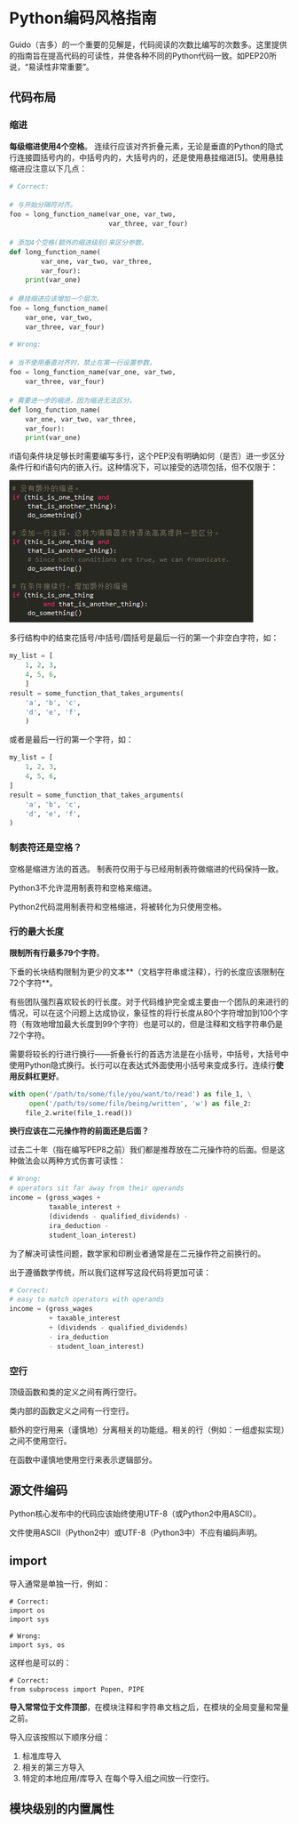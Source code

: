 # Python编码风格指南

Guido（吉多）的一个重要的见解是，代码阅读的次数比编写的次数多。这里提供的指南旨在提高代码的可读性，并使各种不同的Python代码一致。如PEP20所说，“易读性非常重要”。

## **代码布局**

### 缩进

**每级缩进使用4个空格**。 连续行应该对齐折叠元素，无论是垂直的Python的隐式行连接圆括号内的，中括号内的，大括号内的，还是使用悬挂缩进\[5]。使用悬挂缩进应注意以下几点：

```python
# Correct:

# 与开始分隔符对齐。
foo = long_function_name(var_one, var_two,
                         var_three, var_four)

# 添加4个空格(额外的缩进级别)来区分参数。
def long_function_name(
        var_one, var_two, var_three,
        var_four):
    print(var_one)

# 悬挂缩进应该增加一个层次。
foo = long_function_name(
    var_one, var_two,
    var_three, var_four)
```

```python
# Wrong:

# 当不使用垂直对齐时，禁止在第一行设置参数。
foo = long_function_name(var_one, var_two,
    var_three, var_four)

# 需要进一步的缩进，因为缩进无法区分。
def long_function_name(
    var_one, var_two, var_three,
    var_four):
    print(var_one)
```

if语句条件块足够长时需要编写多行，这个PEP没有明确如何（是否）进一步区分条件行和if语句内的嵌入行。这种情况下，可以接受的选项包括，但不仅限于：

![](<../.gitbook/assets/image (12).png>)

多行结构中的结束花括号/中括号/圆括号是最后一行的第一个非空白字符，如：

```python
my_list = [
    1, 2, 3,
    4, 5, 6,
    ]
result = some_function_that_takes_arguments(
    'a', 'b', 'c',
    'd', 'e', 'f',
    )
```

或者是最后一行的第一个字符，如：

```python
my_list = [
    1, 2, 3,
    4, 5, 6,
]
result = some_function_that_takes_arguments(
    'a', 'b', 'c',
    'd', 'e', 'f',
)
```

### **制表符还是空格？**

空格是缩进方法的首选。 制表符仅用于与已经用制表符做缩进的代码保持一致。

Python3不允许混用制表符和空格来缩进。

Python2代码混用制表符和空格缩进，将被转化为只使用空格。

### **行的最大长度**

**限制所有行最多79个字符**。

下垂的长块结构限制为更少的文本**（文档字符串或注释），行的长度应该限制在72个字符**。

有些团队强烈喜欢较长的行长度。对于代码维护完全或主要由一个团队的来进行的情况，可以在这个问题上达成协议，象征性的将行长度从80个字符增加到100个字符（有效地增加最大长度到99个字符）也是可以的，但是注释和文档字符串仍是72个字符。

需要将较长的行进行换行——折叠长行的首选方法是在小括号，中括号，大括号中使用Python隐式换行。长行可以在表达式外面使用小括号来变成多行。连续行**使用反斜杠更好**。

```python
with open('/path/to/some/file/you/want/to/read') as file_1, \
     open('/path/to/some/file/being/written', 'w') as file_2:
    file_2.write(file_1.read())
```

**换行应该在二元操作符的前面还是后面？**

过去二十年（指在编写PEP8之前）我们都是推荐放在二元操作符的后面。但是这种做法会以两种方式伤害可读性：

```python
# Wrong:
# operators sit far away from their operands
income = (gross_wages +
          taxable_interest +
          (dividends - qualified_dividends) -
          ira_deduction -
          student_loan_interest)
```

为了解决可读性问题，数学家和印刷业者通常是在二元操作符之前换行的。

出于遵循数学传统，所以我们这样写这段代码将更加可读：

```python
# Correct:
# easy to match operators with operands
income = (gross_wages
          + taxable_interest
          + (dividends - qualified_dividends)
          - ira_deduction
          - student_loan_interest)
```

### 空行

顶级函数和类的定义之间有两行空行。

类内部的函数定义之间有一行空行。

额外的空行用来（谨慎地）分离相关的功能组。相关的行（例如：一组虚拟实现）之间不使用空行。

在函数中谨慎地使用空行来表示逻辑部分。

## **源文件编码**

Python核心发布中的代码应该始终使用UTF-8（或Python2中用ASCII）。&#x20;

文件使用ASCII（Python2中）或UTF-8（Python3中）不应有编码声明。

## import

导入通常是单独一行，例如：

```
# Correct:
import os
import sys
```

```
# Wrong:
import sys, os
```

这样也是可以的：

```
# Correct:
from subprocess import Popen, PIPE
```

**导入常常位于文件顶部**，在模块注释和字符串文档之后，在模块的全局变量和常量之前。

导入应该按照以下顺序分组：

1. 标准库导入
2. 相关的第三方导入
3. 特定的本地应用/库导入 在每个导入组之间放一行空行。

## **模块级别的内置属性**

